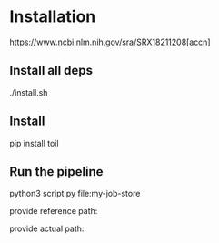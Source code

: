 # Installation

 https://www.ncbi.nlm.nih.gov/sra/SRX18211208[accn]
 
## Install all deps

./install.sh

## Install 

pip install toil

## Run the pipeline

python3 script.py file:my-job-store

provide reference path: <your path here>

provide actual path: <your path here> 
